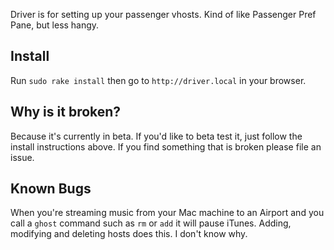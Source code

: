 Driver is for setting up your passenger vhosts. Kind of like Passenger Pref Pane, but less hangy.

## Install

Run `sudo rake install` then go to `http://driver.local` in your browser.

## Why is it broken?

Because it's currently in beta. If you'd like to beta test it, just follow the install instructions above. If you find something that is broken please file an issue.

## Known Bugs

When you're streaming music from your Mac machine to an Airport and you call a `ghost` command such as `rm` or `add` it will pause iTunes. Adding, modifying and deleting hosts does this. I don't know why. 